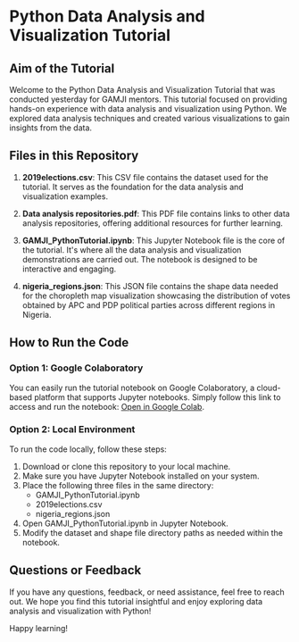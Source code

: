 # Python Data Analysis and Visualization Tutorial

## Aim of the Tutorial
Welcome to the Python Data Analysis and Visualization Tutorial that was conducted yesterday for GAMJI mentors. This tutorial focused on providing hands-on experience with data analysis and visualization using Python. We explored data analysis techniques and created various visualizations to gain insights from the data.

## Files in this Repository

1. **2019elections.csv**: This CSV file contains the dataset used for the tutorial. It serves as the foundation for the data analysis and visualization examples.

2. **Data analysis repositories.pdf**: This PDF file contains links to other data analysis repositories, offering additional resources for further learning.

3. **GAMJI_PythonTutorial.ipynb**: This Jupyter Notebook file is the core of the tutorial. It's where all the data analysis and visualization demonstrations are carried out. The notebook is designed to be interactive and engaging.

4. **nigeria_regions.json**: This JSON file contains the shape data needed for the choropleth map visualization showcasing the distribution of votes obtained by APC and PDP political parties across different regions in Nigeria.

## How to Run the Code

### Option 1: Google Colaboratory

You can easily run the tutorial notebook on Google Colaboratory, a cloud-based platform that supports Jupyter notebooks. Simply follow this link to access and run the notebook: [Open in Google Colab](https://colab.research.google.com/github/your-username/your-repo/blob/main/GAMJI_PythonTutorial.ipynb).

### Option 2: Local Environment

To run the code locally, follow these steps:

1. Download or clone this repository to your local machine.
2. Make sure you have Jupyter Notebook installed on your system.
3. Place the following three files in the same directory:
   - GAMJI_PythonTutorial.ipynb
   - 2019elections.csv
   - nigeria_regions.json
4. Open GAMJI_PythonTutorial.ipynb in Jupyter Notebook.
5. Modify the dataset and shape file directory paths as needed within the notebook.

## Questions or Feedback

If you have any questions, feedback, or need assistance, feel free to reach out. We hope you find this tutorial insightful and enjoy exploring data analysis and visualization with Python!

Happy learning!
